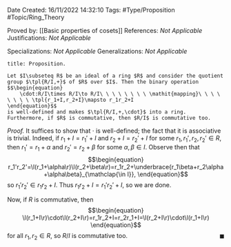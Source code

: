 <div class="topSpace"></div>

Date Created: 16/11/2022 14:32:10
Tags: #Type/Proposition #Topic/Ring_Theory

Proved by: [[Basic properties of cosets]]
References: <i>Not Applicable</i>
Justifications: <i>Not Applicable</i>

Specializations: <i>Not Applicable</i>
Generalizations: <i>Not Applicable</i>

``` ad-Proposition
title: Proposition.

Let $I\subseteq R$ be an ideal of a ring $R$ and consider the quotient group $\tpl{R/I,+}$ of $R$ over $I$. Then the binary operation
$$\begin{equation}
    \cdot:R/I\times R/I\to R/I\ \ \ \ \ \ \ \ \mathit{mapping}\ \ \ \ \ \ \ \ \tpl{r_1+I,r_2+I}\mapsto r_1r_2+I
\end{equation}$$
is well-defined and makes $\tpl{R/I,+,\cdot}$ into a ring. Furthermore, if $R$ is commutative, then $R/I$ is commutative too.

```

<i>Proof.</i> It suffices to show that $\cdot$ is well-defined; the fact that it is associative is trivial. Indeed, if $r_1+I=r_1'+I$ and $r_2+I=r_2'+I$ for some $r_1,r_1',r_2,r_2'\in R$, then $r_1'=r_1+\alpha$ and $r_2'=r_2+\beta$ for some $\alpha,\beta\in I$. Observe then that
$$\begin{equation}
    r_1'r_2'=\l(r_1+\alpha\r)\l(r_2+\beta\r)=r_1r_2+\underbrace{r_1\beta+r_2\alpha+\alpha\beta}_{\mathclap{\in I}},
\end{equation}$$
so $r_1'r_2'\in r_1r_2+I$. Thus $r_1r_2+I=r_1'r_2'+I$, so we are done.

Now, if $R$ is commutative, then
$$\begin{equation}
    \l(r_1+I\r)\cdot\l(r_2+I\r)=r_1r_2+I=r_2r_1+I=\l(r_2+I\r)\cdot\l(r_1+I\r)
\end{equation}$$
for all $r_1,r_2\in R$, so $R/I$ is commutative too.<span style="float:right;">$\blacksquare$</span>
